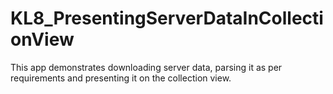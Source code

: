 # KL8_PresentingServerDataInCollectionView
This app demonstrates downloading server data, parsing it as per requirements and presenting it on the collection view.
